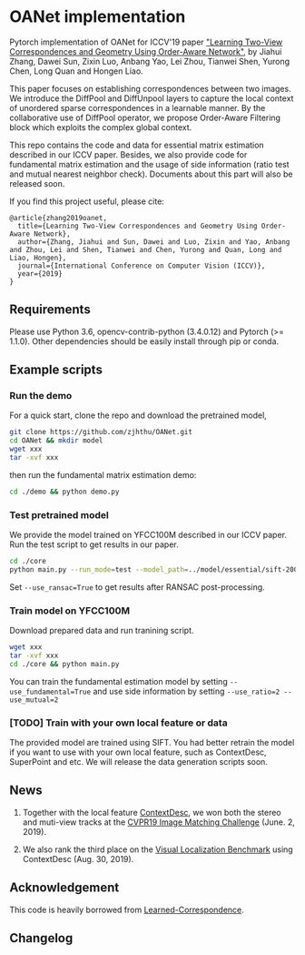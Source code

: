 # OANet implementation

Pytorch implementation of OANet for ICCV'19 paper ["Learning Two-View Correspondences and Geometry Using Order-Aware Network"](https://arxiv.org/abs/1908.04964), by Jiahui Zhang, Dawei Sun, Zixin Luo, Anbang Yao, Lei Zhou, Tianwei Shen, Yurong Chen, Long Quan and Hongen Liao.

This paper focuses on establishing correspondences between two images. We introduce the DiffPool and DiffUnpool layers to capture the local context of unordered sparse correspondences in a learnable manner. By the collaborative use of DiffPool operator, we propose Order-Aware Filtering block which exploits the complex global context.

This repo contains the code and data for essential matrix estimation described in our ICCV paper. Besides, we also provide code for fundamental matrix estimation and the usage of side information (ratio test and mutual nearest neighbor check). Documents about this part will also be released soon.

If you find this project useful, please cite:

```
@article{zhang2019oanet,
  title={Learning Two-View Correspondences and Geometry Using Order-Aware Network},
  author={Zhang, Jiahui and Sun, Dawei and Luo, Zixin and Yao, Anbang and Zhou, Lei and Shen, Tianwei and Chen, Yurong and Quan, Long and Liao, Hongen},
  journal={International Conference on Computer Vision (ICCV)},
  year={2019}
}
```

## Requirements

Please use Python 3.6, opencv-contrib-python (3.4.0.12) and Pytorch (>= 1.1.0). Other dependencies should be easily install through pip or conda.


## Example scripts

### Run the demo

For a quick start, clone the repo and download the pretrained model,
```bash
git clone https://github.com/zjhthu/OANet.git 
cd OANet && mkdir model 
wget xxx 
tar -xvf xxx
```

then run the fundamental matrix estimation demo:

```bash
cd ./demo && python demo.py
```

### Test pretrained model

We provide the model trained on YFCC100M described in our ICCV paper. Run the test script to get results in our paper.

```bash
cd ./core 
python main.py --run_mode=test --model_path=../model/essential/sift-2000 --res_path=../model/essential/sift-2000/ --use_ransac=False
```
Set `--use_ransac=True` to get results after RANSAC post-processing.

### Train model on YFCC100M

Download prepared data and run tranining script.
```bash
wget xxx 
tar -xvf xxx
cd ./core && python main.py
```

You can train the fundamental estimation model by setting `--use_fundamental=True` and use side information by setting `--use_ratio=2 --use_mutual=2`

### [TODO] Train with your own local feature or data 

The provided model are trained using SIFT. You had better retrain the model if you want to use with 
your own local feature, such as ContextDesc, SuperPoint and etc. We will release the data generation scripts soon. 

## News

1. Together with the local feature [ContextDesc](https://github.com/lzx551402/contextdesc), we won both the stereo and muti-view tracks at the [CVPR19 Image Matching Challenge](https://image-matching-workshop.github.io/leaderboard/) (June. 2, 2019).

2. We also rank the third place on the [Visual Localization Benchmark](https://www.visuallocalization.net/workshop/cvpr/2019/) using ContextDesc (Aug. 30, 2019).

## Acknowledgement
This code is heavily borrowed from [Learned-Correspondence](https://github.com/vcg-uvic/learned-correspondence-release).


## Changelog

